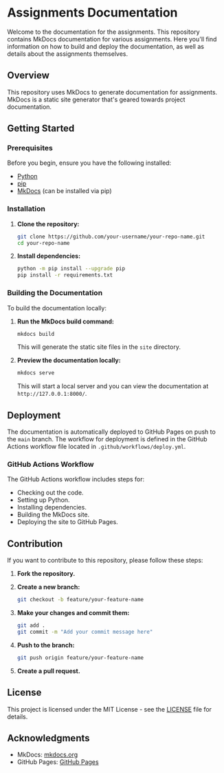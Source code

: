 # Assignments Documentation

Welcome to the documentation for the assignments. This repository contains MkDocs documentation for various assignments. Here you'll find information on how to build and deploy the documentation, as well as details about the assignments themselves.

## Overview

This repository uses MkDocs to generate documentation for assignments. MkDocs is a static site generator that's geared towards project documentation.

## Getting Started

### Prerequisites

Before you begin, ensure you have the following installed:

- [Python](https://www.python.org/downloads/)
- [pip](https://pip.pypa.io/en/stable/installation/)
- [MkDocs](https://mkdocs.org/#installation) (can be installed via pip)

### Installation

1. **Clone the repository:**

   ```bash
   git clone https://github.com/your-username/your-repo-name.git
   cd your-repo-name
   ```

2. **Install dependencies:**

   ```bash
   python -m pip install --upgrade pip
   pip install -r requirements.txt
   ```

### Building the Documentation

To build the documentation locally:

1. **Run the MkDocs build command:**

   ```bash
   mkdocs build
   ```

   This will generate the static site files in the `site` directory.

2. **Preview the documentation locally:**

   ```bash
   mkdocs serve
   ```

   This will start a local server and you can view the documentation at `http://127.0.0.1:8000/`.

## Deployment

The documentation is automatically deployed to GitHub Pages on push to the `main` branch. The workflow for deployment is defined in the GitHub Actions workflow file located in `.github/workflows/deploy.yml`.

### GitHub Actions Workflow

The GitHub Actions workflow includes steps for:

- Checking out the code.
- Setting up Python.
- Installing dependencies.
- Building the MkDocs site.
- Deploying the site to GitHub Pages.

## Contribution

If you want to contribute to this repository, please follow these steps:

1. **Fork the repository.**
2. **Create a new branch:**

   ```bash
   git checkout -b feature/your-feature-name
   ```

3. **Make your changes and commit them:**

   ```bash
   git add .
   git commit -m "Add your commit message here"
   ```

4. **Push to the branch:**

   ```bash
   git push origin feature/your-feature-name
   ```

5. **Create a pull request.**

## License

This project is licensed under the MIT License - see the [LICENSE](LICENSE) file for details.

## Acknowledgments

- MkDocs: [mkdocs.org](https://mkdocs.org/)
- GitHub Pages: [GitHub Pages](https://pages.github.com/)
